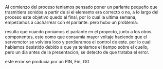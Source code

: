 Al comienzo del proceso teniamos pensado poner un parlante pequeño que trasmitiera sonidos a partir de si el elemento era correcto o no, a lo largo del proceso este objetivo quedo
al final, por lo cual la ultima semana, empezamos a cacharrear con el parlante. pero hubo un problema.

resulta que cuando poniamos el parlante en el proyecto, junto a los otros componentes, este como que consumia mayor voltaje haciendo que el servomotor se volviera loco y perdieramos
el control de este. por lo cual habiamos desistido debido a que ya teniamos el tiempo sobre el cuello, pero un dia antes de la presentacion, se detecto de que trataba el error.

este error se producia por un PIN, Fin, GG



